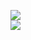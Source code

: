 [![](https://img.shields.io/badge/Made%20With-Github%20Spray-lightgrey.svg?style=for-the-badge&logo=github)](https://github.com/Annihil/github-spray#7606)  
[![](https://i.imgur.com/2DrTn0Z.gif)](https://github.com/Annihil/github-spray)